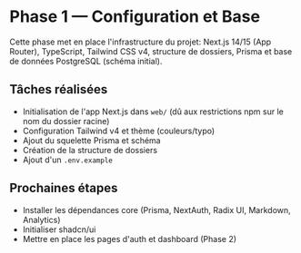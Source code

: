 # Phase 1 — Configuration et Base

Cette phase met en place l'infrastructure du projet: Next.js 14/15 (App Router), TypeScript, Tailwind CSS v4, structure de dossiers, Prisma et base de données PostgreSQL (schéma initial).

## Tâches réalisées
- Initialisation de l'app Next.js dans `web/` (dû aux restrictions npm sur le nom du dossier racine)
- Configuration Tailwind v4 et thème (couleurs/typo)
- Ajout du squelette Prisma et schéma
- Création de la structure de dossiers
- Ajout d'un `.env.example`

## Prochaines étapes
- Installer les dépendances core (Prisma, NextAuth, Radix UI, Markdown, Analytics)
- Initialiser shadcn/ui
- Mettre en place les pages d'auth et dashboard (Phase 2)
